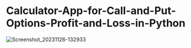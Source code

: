 # Calculator-App-for-Call-and-Put-Options-Profit-and-Loss-in-Python
![Screenshot_20231126-132933](https://github.com/taurusloathe/Call-and-Put-Options-Calculator-app-in-Python/assets/110080228/2ccbfb3b-30bb-448d-8706-c061e0051d2b)
